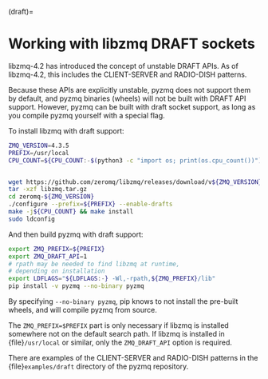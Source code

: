 (draft)=

# Working with libzmq DRAFT sockets

libzmq-4.2 has introduced the concept of unstable DRAFT APIs.
As of libzmq-4.2, this includes the CLIENT-SERVER and RADIO-DISH patterns.

Because these APIs are explicitly unstable,
pyzmq does not support them by default,
and pyzmq binaries (wheels) will not be built with DRAFT API support.
However, pyzmq can be built with draft socket support,
as long as you compile pyzmq yourself with a special flag.

To install libzmq with draft support:

```bash
ZMQ_VERSION=4.3.5
PREFIX=/usr/local
CPU_COUNT=${CPU_COUNT:-$(python3 -c "import os; print(os.cpu_count())")}


wget https://github.com/zeromq/libzmq/releases/download/v${ZMQ_VERSION}/zeromq-${ZMQ_VERSION}.tar.gz -O libzmq.tar.gz
tar -xzf libzmq.tar.gz
cd zeromq-${ZMQ_VERSION}
./configure --prefix=${PREFIX} --enable-drafts
make -j${CPU_COUNT} && make install
sudo ldconfig
```

And then build pyzmq with draft support:

```bash
export ZMQ_PREFIX=${PREFIX}
export ZMQ_DRAFT_API=1
# rpath may be needed to find libzmq at runtime,
# depending on installation
export LDFLAGS="${LDFLAGS:-} -Wl,-rpath,${ZMQ_PREFIX}/lib"
pip install -v pyzmq --no-binary pyzmq
```

By specifying `--no-binary pyzmq`, pip knows to not install the pre-built wheels, and will compile pyzmq from source.

The `ZMQ_PREFIX=$PREFIX` part is only necessary if libzmq is installed somewhere not on the default search path.
If libzmq is installed in {file}`/usr/local` or similar,
only the `ZMQ_DRAFT_API` option is required.

There are examples of the CLIENT-SERVER and RADIO-DISH patterns in the {file}`examples/draft`
directory of the pyzmq repository.
